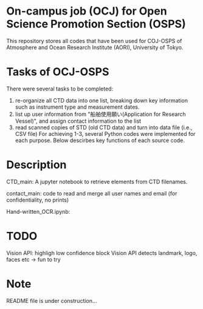# On-campus job (OCJ) for Open Science Promotion Section (OSPS)
This repository stores all codes that have been used for COJ-OSPS of Atmosphere and Ocean Research Institute (AORI), University of Tokyo.

# Tasks of OCJ-OSPS
There were several tasks to be completed: 
1) re-organize all CTD data into one list, breaking down key information such as instrument type and measurement dates.
2) list up user information from "船舶使用願い(Application for Research Vessel)", and assign contact information to the list
3) read scanned copies of STD (old CTD data) and turn into data file (i.e., CSV file)
For achieving 1-3, several Python codes were implemented for each purpose. Below descirbes key functions of each source code.

# Description
CTD_main: A jupyter notebook to retrieve elements from CTD filenames.

contact_main: code to read and merge all user names and email (for confidentiality, no prints)

Hand-written_OCR.ipynb:

# TODO
Vision API: highligh low confidence block 
Vision API detects landmark, logo, faces etc -> fun to try

# Note
README file is under construction...